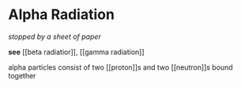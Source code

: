 # Alpha Radiation

_stopped by a sheet of paper_

**see** [[beta radiatior]], [[gamma radiation]]

alpha particles consist of two [[proton]]s and two [[neutron]]s bound together
